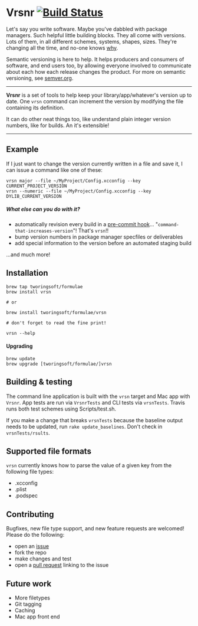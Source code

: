 # Vrsnr [![Build Status](https://travis-ci.org/TwoRingSoft/Vrsnr.svg?branch=master)](https://travis-ci.org/TwoRingSoft/Vrsnr)

Let's say you write software. Maybe you've dabbled with package managers. Such helpful little building blocks. They all come with versions. Lots of them, in all different schemes, systems, shapes, sizes. They're changing all the time, and no-one knows [why](http://sentimentalversioning.org). 

Semantic versioning is here to help. It helps producers and consumers of software, and end users too, by allowing everyone involved to communicate about each how each release changes the product. For more on semantic versioning, see [semver.org](http://semver.org).

---

**Vrsnr** is a set of tools to help keep your library/app/whatever's version up to date. One `vrsn` command can increment the version by modifying the file containing its definition. 

It can do other neat things too, like understand plain integer version numbers, like for builds. An it's extensible!

---

## Example

If I just want to change the version currently written in a file and save it, I can issue a command like one of these:

```
vrsn major --file ~/MyProject/Config.xcconfig --key CURRENT_PROJECT_VERSION
vrsn --numeric --file ~/MyProject/Config.xcconfig --key DYLIB_CURRENT_VERSION
```

##### What else can you do with it?

- automatically revision every build in a [pre-commit hook](http://stackoverflow.com/questions/17101473/change-version-file-automatically-on-commit-with-git/17101505#17101505)... "`command-that-increases-version`"! That's `vrsn`!!
- bump version numbers in package manager specfiles or deliverables
- add special information to the version before an automated staging build

...and much more!

## Installation

```
brew tap tworingsoft/formulae
brew install vrsn

# or 

brew install tworingsoft/formulae/vrsn

# don't forget to read the fine print!

vrsn --help
```

#### Upgrading

```
brew update
brew upgrade [tworingsoft/formulae/]vrsn
```

## Building & testing

The command line application is built with the `vrsn` target and Mac app with `Vrsnr`. App tests are run via `VrsnrTests` and CLI tests via `vrsnTests`. Travis runs both test schemes using Scripts/test.sh.

If you make a change that breaks `vrsnTests` because the baseline output needs to be updated, run `rake update_baselines`. Don't check in `vrsnTests/rsults`.

## Supported file formats

`vrsn` currently knows how to parse the value of a given key from the following file types:

- .xcconfig
- .plist
- .podspec

## Contributing

Bugfixes, new file type support, and new feature requests are welcomed! Please do the following:

- open an [issue](https://github.com/TwoRingSoft/Vrsnr/issues/new)
- fork the repo
- make changes and test
- open a [pull request](https://github.com/TwoRingSoft/Vrsnr/compare) linking to the issue

## Future work

- More filetypes
- Git tagging
- Caching
- Mac app front end
